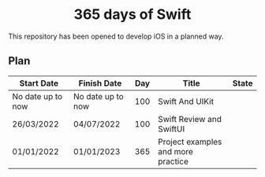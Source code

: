 <h1 align=center> 365 days of Swift </h1>
This repository has been opened to develop iOS in a planned way.

## Plan

| Start Date | Finish Date | Day | Title                              | State         | 
|------------|-------------|-----|------------------------------------| ------------- | 
| No date up to now | No date up to now | 100 | Swift And UIKit                    |      |
| 26/03/2022 | 04/07/2022  | 100 | Swift Review and SwiftUI           |      |
| 01/01/2022 | 01/01/2023  | 365 | Project examples and more practice |      |

